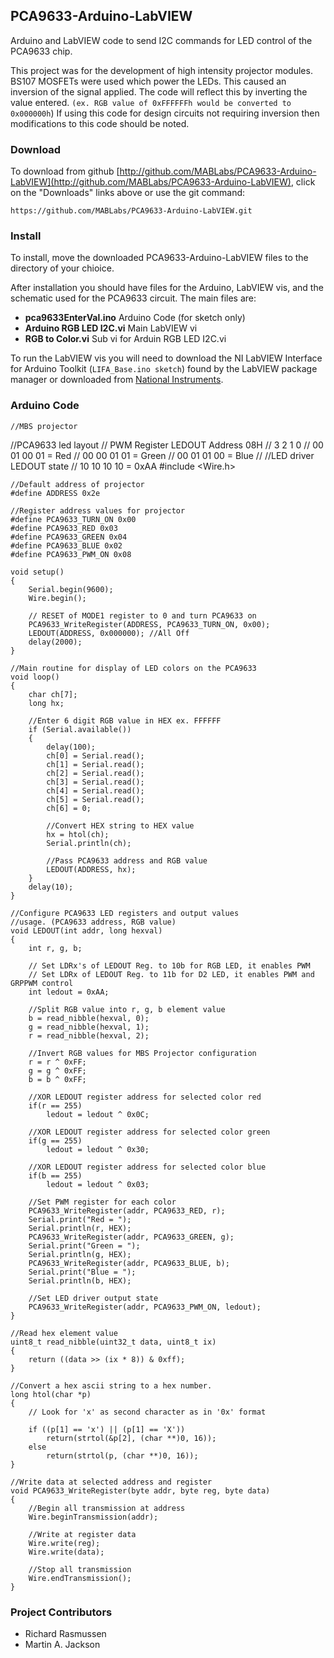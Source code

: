 ## PCA9633-Arduino-LabVIEW ##

Arduino and LabVIEW code to send I2C commands for LED control of the PCA9633 chip.

This project was for the development of high intensity projector modules. BS107 MOSFETs were used which power the LEDs. This caused an inversion of the signal applied. The code will reflect this by inverting the value entered. `(ex. RGB value of 0xFFFFFFh would be converted to 0x000000h`) If using this code for design circuits not requiring inversion then modifications to this code should be noted.

### Download ###
To download from github [http://github.com/MABLabs/PCA9633-Arduino-LabVIEW](http://github.com/MABLabs/PCA9633-Arduino-LabVIEW), click on the "Downloads" links above or use the git command:

    https://github.com/MABLabs/PCA9633-Arduino-LabVIEW.git

### Install ###
To install, move the downloaded PCA9633-Arduino-LabVIEW files to the directory of your chioice.

After installation you should have files for the Arduino, LabVIEW vis, and the schematic used for the PCA9633 circuit. The main files are:

- **pca9633EnterVal.ino** Arduino Code (for sketch only)
- **Arduino RGB LED I2C.vi** Main LabVIEW vi
- **RGB to Color.vi** Sub vi for Arduin RGB LED I2C.vi 

To run the LabVIEW vis you will need to download the NI LabVIEW Interface for Arduino Toolkit (`LIFA_Base.ino sketch`) found by the LabVIEW package manager or downloaded from [National Instruments](http://search.ni.com/nisearch/app/main/p/bot/no/ap/global/lang/en/pg/1/sn/catnav:mp/q/Arduino/).

### Arduino Code ###

    //MBS projector
  //PCA9633 led layout
	// PWM Register LEDOUT Address 08H
	// 3 2 1 0
	// 00 01 00 01 = Red
	// 00 00 01 01 = Green
	// 00 01 01 00 = Blue
	//
	//LED driver LEDOUT state
	// 10 10 10 10 = 0xAA
	#include <Wire.h>

	//Default address of projector
	#define ADDRESS 0x2e

	//Register address values for projector
	#define PCA9633_TURN_ON 0x00
	#define PCA9633_RED 0x03
	#define PCA9633_GREEN 0x04
	#define PCA9633_BLUE 0x02
	#define PCA9633_PWM_ON 0x08

	void setup()
	{
  		Serial.begin(9600);
  		Wire.begin();

		// RESET of MODE1 register to 0 and turn PCA9633 on
		PCA9633_WriteRegister(ADDRESS, PCA9633_TURN_ON, 0x00);
  		LEDOUT(ADDRESS, 0x000000); //All Off
 		delay(2000);
	}

	//Main routine for display of LED colors on the PCA9633
	void loop()
	{
  		char ch[7];
  		long hx;
  
  		//Enter 6 digit RGB value in HEX ex. FFFFFF
  		if (Serial.available())
  		{
    		delay(100);
    		ch[0] = Serial.read();
    		ch[1] = Serial.read();
    		ch[2] = Serial.read();
    		ch[3] = Serial.read();
    		ch[4] = Serial.read();
    		ch[5] = Serial.read();
    		ch[6] = 0;
    
    		//Convert HEX string to HEX value
    		hx = htol(ch);
    		Serial.println(ch);

    		//Pass PCA9633 address and RGB value
    		LEDOUT(ADDRESS, hx);
  		}
  		delay(10);
	}

	//Configure PCA9633 LED registers and output values
	//usage. (PCA9633 address, RGB value)
	void LEDOUT(int addr, long hexval)
	{
  		int r, g, b;
  
  		// Set LDRx's of LEDOUT Reg. to 10b for RGB LED, it enables PWM
  		// Set LDRx of LEDOUT Reg. to 11b for D2 LED, it enables PWM and GRPPWM control
  		int ledout = 0xAA;

  		//Split RGB value into r, g, b element value
  		b = read_nibble(hexval, 0);
  		g = read_nibble(hexval, 1);
  		r = read_nibble(hexval, 2);
  
  		//Invert RGB values for MBS Projector configuration
  		r = r ^ 0xFF;
  		g = g ^ 0xFF;
  		b = b ^ 0xFF;
  
  		//XOR LEDOUT register address for selected color red
  		if(r == 255)
     		ledout = ledout ^ 0x0C;

  		//XOR LEDOUT register address for selected color green
  		if(g == 255)
     		ledout = ledout ^ 0x30;

  		//XOR LEDOUT register address for selected color blue
  		if(b == 255)
     		ledout = ledout ^ 0x03;

  		//Set PWM register for each color
  		PCA9633_WriteRegister(addr, PCA9633_RED, r);
  		Serial.print("Red = ");
  		Serial.println(r, HEX);
  		PCA9633_WriteRegister(addr, PCA9633_GREEN, g);
  		Serial.print("Green = ");
  		Serial.println(g, HEX);
  		PCA9633_WriteRegister(addr, PCA9633_BLUE, b);
  		Serial.print("Blue = ");
  		Serial.println(b, HEX);

  		//Set LED driver output state
  		PCA9633_WriteRegister(addr, PCA9633_PWM_ON, ledout);
	}

	//Read hex element value
	uint8_t read_nibble(uint32_t data, uint8_t ix)
	{
  		return ((data >> (ix * 8)) & 0xff);
	}

	//Convert a hex ascii string to a hex number.
	long htol(char *p)
	{
		// Look for 'x' as second character as in '0x' format

        if ((p[1] == 'x') || (p[1] == 'X'))
        	return(strtol(&p[2], (char **)0, 16));
        else
        	return(strtol(p, (char **)0, 16));
	}

	//Write data at selected address and register
	void PCA9633_WriteRegister(byte addr, byte reg, byte data)
	{
  		//Begin all transmission at address
  		Wire.beginTransmission(addr);

  		//Write at register data
  		Wire.write(reg);
  		Wire.write(data);

  		//Stop all transmission
  		Wire.endTransmission();
	} 

### Project Contributors ###

- Richard Rasmussen
- Martin A. Jackson
